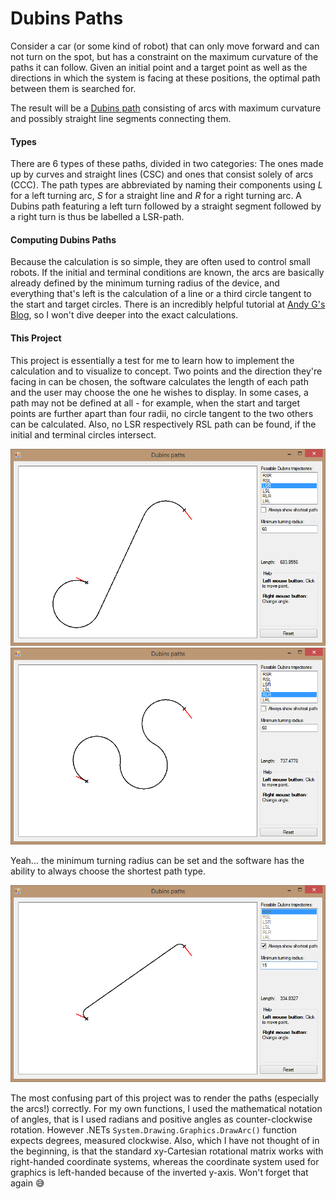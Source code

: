 # Dubins Paths
Consider a car (or some kind of robot) that can only move forward and can not turn on the spot, but has a constraint on the maximum curvature of the paths it can follow. Given an initial point and a target point as well as the directions in which the system is facing at these positions, the optimal path between them is searched for.

The result will be a [Dubins path](https://en.wikipedia.org/wiki/Dubins_path) consisting of arcs with maximum curvature and possibly straight line segments connecting them.

#### Types
There are 6 types of these paths, divided in two categories: The ones made up by curves and straight lines (CSC) and ones that consist solely of arcs (CCC). The path types are abbreviated by naming their components using _L_ for a left turning arc, _S_ for a straight line and _R_ for a right turning arc. A Dubins path featuring a left turn followed by a straight segment followed by a right turn is thus be labelled a LSR-path.

#### Computing Dubins Paths
Because the calculation is so simple, they are often used to control small robots. If the initial and terminal conditions are known, the arcs are basically already defined by the minimum turning radius of the device, and everything that's left is the calculation of a line or a third circle tangent to the start and target circles.
There is an incredibly helpful tutorial at [Andy G's Blog](https://gieseanw.wordpress.com/2012/10/21/a-comprehensive-step-by-step-tutorial-to-computing-dubins-paths/), so I won't dive deeper into the exact calculations.

#### This Project
This project is essentially a test for me to learn how to implement the calculation and to visualize to concept. Two points and the direction they're facing in can be chosen, the software calculates the length of each path and the user may choose the one he wishes to display. In some cases, a path may not be defined at all - for example, when the start and target points are further apart than four radii, no circle tangent to the two others can be calculated. Also, no LSR respectively RSL path can be found, if the initial and terminal circles intersect.

![This should show a LSR Dubins path :/](Documentation/DubinsPathLSR.png "A LSR Dubins path.")
![This should show a RLR Dubins path :/](Documentation/DubinsPathRLR.png "A RLR Dubins path.")

Yeah... the minimum turning radius can be set and the software has the ability to always choose the shortest path type.

![This should show a RSR Dubins path :(](Documentation/DubinsPathRSRAuto.png "A RSR Dubins path.")

The most confusing part of this project was to render the paths (especially the arcs!) correctly. For my own functions, I used the mathematical notation of angles, that is I used radians and positive angles as counter-clockwise rotation. However .NETs `System.Drawing.Graphics.DrawArc()` function expects degrees, measured clockwise. Also, which I have not thought of in the beginning, is that the standard xy-Cartesian rotational matrix works with right-handed coordinate systems, whereas the coordinate system used for graphics is left-handed because of the inverted y-axis. Won't forget that again :sweat_smile:

